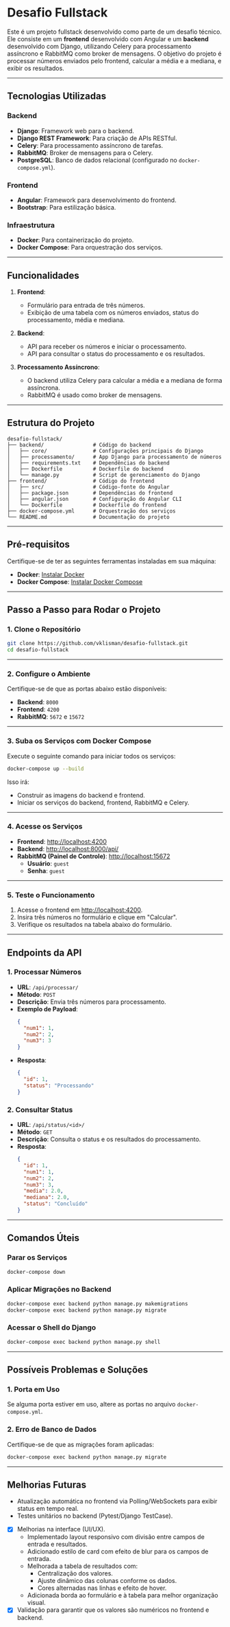 # Desafio Fullstack

Este é um projeto fullstack desenvolvido como parte de um desafio técnico. Ele consiste em um **frontend** desenvolvido com Angular e um **backend** desenvolvido com Django, utilizando Celery para processamento assíncrono e RabbitMQ como broker de mensagens. O objetivo do projeto é processar números enviados pelo frontend, calcular a média e a mediana, e exibir os resultados.

---

## Tecnologias Utilizadas

### Backend
- **Django**: Framework web para o backend.
- **Django REST Framework**: Para criação de APIs RESTful.
- **Celery**: Para processamento assíncrono de tarefas.
- **RabbitMQ**: Broker de mensagens para o Celery.
- **PostgreSQL**: Banco de dados relacional (configurado no `docker-compose.yml`).

### Frontend
- **Angular**: Framework para desenvolvimento do frontend.
- **Bootstrap**: Para estilização básica.

### Infraestrutura
- **Docker**: Para containerização do projeto.
- **Docker Compose**: Para orquestração dos serviços.

---

## Funcionalidades

1. **Frontend**:
   - Formulário para entrada de três números.
   - Exibição de uma tabela com os números enviados, status do processamento, média e mediana.

2. **Backend**:
   - API para receber os números e iniciar o processamento.
   - API para consultar o status do processamento e os resultados.

3. **Processamento Assíncrono**:
   - O backend utiliza Celery para calcular a média e a mediana de forma assíncrona.
   - RabbitMQ é usado como broker de mensagens.

---

## Estrutura do Projeto

```
desafio-fullstack/
├── backend/                # Código do backend
│   ├── core/               # Configurações principais do Django
│   ├── processamento/      # App Django para processamento de números
│   ├── requirements.txt    # Dependências do backend
│   ├── Dockerfile          # Dockerfile do backend
│   └── manage.py           # Script de gerenciamento do Django
├── frontend/               # Código do frontend
│   ├── src/                # Código-fonte do Angular
│   ├── package.json        # Dependências do frontend
│   ├── angular.json        # Configuração do Angular CLI
│   └── Dockerfile          # Dockerfile do frontend
├── docker-compose.yml      # Orquestração dos serviços
└── README.md               # Documentação do projeto
```

---

## Pré-requisitos

Certifique-se de ter as seguintes ferramentas instaladas em sua máquina:
- **Docker**: [Instalar Docker](https://docs.docker.com/get-docker/)
- **Docker Compose**: [Instalar Docker Compose](https://docs.docker.com/compose/install/)

---

## Passo a Passo para Rodar o Projeto

### 1. Clone o Repositório

```bash
git clone https://github.com/vklisman/desafio-fullstack.git
cd desafio-fullstack
```

---

### 2. Configure o Ambiente

Certifique-se de que as portas abaixo estão disponíveis:
- **Backend**: `8000`
- **Frontend**: `4200`
- **RabbitMQ**: `5672` e `15672`

---

### 3. Suba os Serviços com Docker Compose

Execute o seguinte comando para iniciar todos os serviços:

```bash
docker-compose up --build
```

Isso irá:
- Construir as imagens do backend e frontend.
- Iniciar os serviços do backend, frontend, RabbitMQ e Celery.

---

### 4. Acesse os Serviços

- **Frontend**: [http://localhost:4200](http://localhost:4200)
- **Backend**: [http://localhost:8000/api/](http://localhost:8000/api/)
- **RabbitMQ (Painel de Controle)**: [http://localhost:15672](http://localhost:15672)  
  - **Usuário**: `guest`
  - **Senha**: `guest`

---

### 5. Teste o Funcionamento

1. Acesse o frontend em [http://localhost:4200](http://localhost:4200).
2. Insira três números no formulário e clique em "Calcular".
3. Verifique os resultados na tabela abaixo do formulário.

---

## Endpoints da API

### 1. **Processar Números**
- **URL**: `/api/processar/`
- **Método**: `POST`
- **Descrição**: Envia três números para processamento.
- **Exemplo de Payload**:
  ```json
  {
    "num1": 1,
    "num2": 2,
    "num3": 3
  }
  ```
- **Resposta**:
  ```json
  {
    "id": 1,
    "status": "Processando"
  }
  ```

### 2. **Consultar Status**
- **URL**: `/api/status/<id>/`
- **Método**: `GET`
- **Descrição**: Consulta o status e os resultados do processamento.
- **Resposta**:
  ```json
  {
    "id": 1,
    "num1": 1,
    "num2": 2,
    "num3": 3,
    "media": 2.0,
    "mediana": 2.0,
    "status": "Concluído"
  }
  ```

---

## Comandos Úteis

### Parar os Serviços
```bash
docker-compose down
```

### Aplicar Migrações no Backend
```bash
docker-compose exec backend python manage.py makemigrations
docker-compose exec backend python manage.py migrate
```

### Acessar o Shell do Django
```bash
docker-compose exec backend python manage.py shell
```

---

## Possíveis Problemas e Soluções

### 1. Porta em Uso
Se alguma porta estiver em uso, altere as portas no arquivo `docker-compose.yml`.

### 2. Erro de Banco de Dados
Certifique-se de que as migrações foram aplicadas:
```bash
docker-compose exec backend python manage.py migrate
```

---

## Melhorias Futuras

- Atualização automática no frontend via Polling/WebSockets para exibir status em
tempo real.
- Testes unitários no backend (Pytest/Django TestCase).​
- [x] Melhorias na interface (UI/UX).​
  - Implementado layout responsivo com divisão entre campos de entrada e resultados.
  - Adicionado estilo de card com efeito de blur para os campos de entrada.
  - Melhorada a tabela de resultados com:
    - Centralização dos valores.
    - Ajuste dinâmico das colunas conforme os dados.
    - Cores alternadas nas linhas e efeito de hover.
  - Adicionada borda ao formulário e à tabela para melhor organização visual.
- [x] Validação para garantir que os valores são numéricos no frontend e backend.